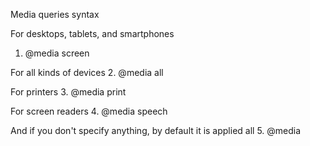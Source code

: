 Media queries syntax

For desktops, tablets, and smartphones
1. @media screen  

For all kinds of devices
2. @media all

For printers
3. @media print

For screen readers
4. @media speech

And if you don't specify anything, by default it is applied all
5. @media